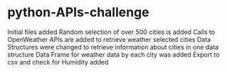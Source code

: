 # python-APIs-challenge
Initial files added
Random selection of over 500 cities is added
Calls to OpenWeather APIs are added to retrieve weather selected cities
Data Structures were changed to retrieve information about cities in one data structure
Data Frame for weather data by each city was added
Export to csv and check for Humidity added